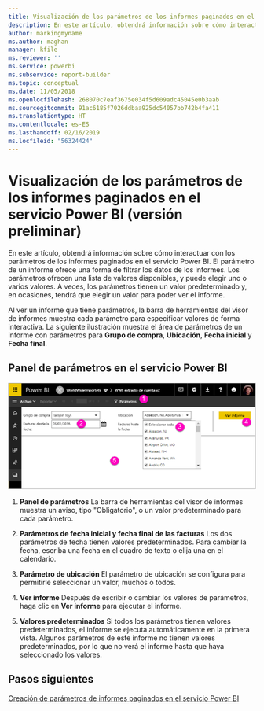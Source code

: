 ```yaml
---
title: Visualización de los parámetros de los informes paginados en el servicio Power BI (versión preliminar)
description: En este artículo, obtendrá información sobre cómo interactuar con los parámetros de los informes paginados en el servicio Power BI.
author: markingmyname
ms.author: maghan
manager: kfile
ms.reviewer: ''
ms.service: powerbi
ms.subservice: report-builder
ms.topic: conceptual
ms.date: 11/05/2018
ms.openlocfilehash: 268070c7eaf3675e034f5d609adc45045e0b3aab
ms.sourcegitcommit: 91ac6185f7026ddbaa925dc54057bb742b4fa411
ms.translationtype: HT
ms.contentlocale: es-ES
ms.lasthandoff: 02/16/2019
ms.locfileid: "56324424"
---
```

# <a name="view-parameters-for-paginated-reports-in-the-power-bi-service-preview"></a>Visualización de los parámetros de los informes paginados en el servicio Power BI (versión preliminar)

En este artículo, obtendrá información sobre cómo interactuar con los parámetros de los informes paginados en el servicio Power BI.  El parámetro de un informe ofrece una forma de filtrar los datos de los informes. Los parámetros ofrecen una lista de valores disponibles, y puede elegir uno o varios valores. A veces, los parámetros tienen un valor predeterminado y, en ocasiones, tendrá que elegir un valor para poder ver el informe.  

Al ver un informe que tiene parámetros, la barra de herramientas del visor de informes muestra cada parámetro para especificar valores de forma interactiva. La siguiente ilustración muestra el área de parámetros de un informe con parámetros para **Grupo de compra**, **Ubicación**, **Fecha inicial** y **Fecha final**.  

## <a name="parameters-pane-in-the-power-bi-service"></a>Panel de parámetros en el servicio Power BI

![Visualización de informes paginados con parámetros](media/paginated-reports-view-parameters/power-bi-paginated-view-parameters.png)
  
1.  **Panel de parámetros** La barra de herramientas del visor de informes muestra un aviso, tipo "Obligatorio", o un valor predeterminado para cada parámetro.    
  
2.  **Parámetros de fecha inicial y fecha final de las facturas** Los dos parámetros de fecha tienen valores predeterminados. Para cambiar la fecha, escriba una fecha en el cuadro de texto o elija una en el calendario.  
  
3.  **Parámetro de ubicación** El parámetro de ubicación se configura para permitirle seleccionar un valor, muchos o todos. 
  
4.  **Ver informe** Después de escribir o cambiar los valores de parámetros, haga clic en **Ver informe** para ejecutar el informe. 

5. **Valores predeterminados** Si todos los parámetros tienen valores predeterminados, el informe se ejecuta automáticamente en la primera vista. Algunos parámetros de este informe no tienen valores predeterminados, por lo que no verá el informe hasta que haya seleccionado los valores.  

## <a name="next-steps"></a>Pasos siguientes

[Creación de parámetros de informes paginados en el servicio Power BI](paginated-reports-parameters.md)
